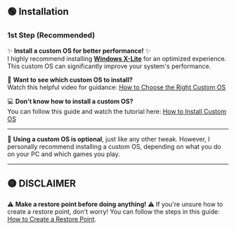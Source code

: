 ## 🟢 Installation

### 1st Step (Recommended)
✨ **Install a custom OS for better performance!** ✨  
I highly recommend installing **[Windows X-Lite](https://windowsxlite.com/)** for an optimized experience. This custom OS can significantly improve your system's performance.

🎥 **Want to see which custom OS to install?**  
Watch this helpful video for guidance: [How to Choose the Right Custom OS](https://www.youtube.com/watch?v=JRvlf8FAzfg&t=429s)

💻 **Don't know how to install a custom OS?**  
You can follow this guide and watch the tutorial here: [How to Install Custom OS](https://www.youtube.com/watch?v=v_Z2OBf0yVs)

---

🔴 **Using a custom OS is optional**, just like any other tweak. However, I personally recommend installing a custom OS, depending on what you do on your PC and which games you play.  

---

## 🟡 DISCLAIMER

⚠️ **Make a restore point before doing anything!** ⚠️ 
If you're unsure how to create a restore point, don't worry! You can follow the steps in this guide: [How to Create a Restore Point](https://support.microsoft.com/en-us/help/4027372/windows-create-a-restore-point).
